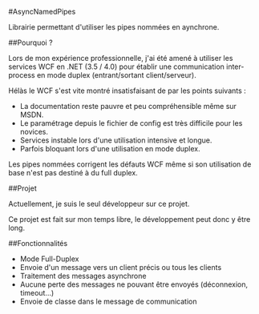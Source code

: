 #AsyncNamedPipes

Librairie permettant d'utiliser les pipes nommées en aynchrone.

##Pourquoi ?

Lors de mon expérience professionnelle, j'ai été amené à utiliser les services WCF en .NET (3.5 / 4.0) pour établir une communication inter-process en mode duplex (entrant/sortant client/serveur).

Hélàs le WCF s'est vite montré insatisfaisant de par les points suivants :
* La documentation reste pauvre et peu compréhensible même sur MSDN.
* Le paramétrage depuis le fichier de config est très difficile pour les novices.
* Services instable lors d'une utilisation intensive et longue.
* Parfois bloquant lors d'une utilisation en mode duplex.

Les pipes nommées corrigent les défauts WCF même si son utilisation de base n'est pas destiné à du full duplex.

##Projet

Actuellement, je suis le seul développeur sur ce projet.

Ce projet est fait sur mon temps libre, le développement peut donc y être long.

##Fonctionnalités

* Mode Full-Duplex
* Envoie d'un message vers un client précis ou tous les clients
* Traitement des messages asynchrone
* Aucune perte des messages ne pouvant être envoyés (déconnexion, timeout...)
* Envoie de classe dans le message de communication




